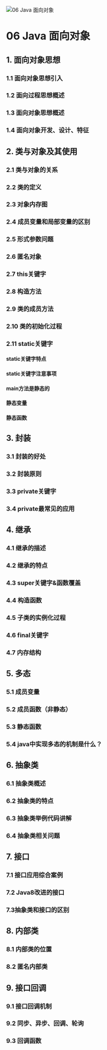 ![06 Java 面向对象](https://image.xiaoxiaofeng.site/blog/2023/08/07/xxf-20230807103958.png?xxfjava)

# 06 Java 面向对象

## 1. 面向对象思想

### 1.1 面向对象思想引入

### 1.2 面向过程思想概述

### 1.3 面向对象思想概述

### 1.4 面向对象开发、设计、特征

## 2. 类与对象及其使用

### 2.1 类与对象的关系

### 2.2 类的定义

### 2.3 对象内存图

### 2.4 成员变量和局部变量的区别

### 2.5 形式参数问题

### 2.6 匿名对象

### 2.7 this关键字

### 2.8 构造方法

### 2.9 类的成员方法

### 2.10 类的初始化过程

### 2.11 static关键字

#### static关键字特点

#### static关键字注意事项

#### main方法是静态的

#### 静态变量

#### 静态函数

## 3. 封装

### 3.1 封装的好处

### 3.2 封装原则

### 3.3 private关键字

### 3.4 private最常见的应用

## 4. 继承


### 4.1 继承的描述

### 4.2 继承的特点

### 4.3 super关键字&函数覆盖

### 4.4 构造函数

### 4.5 子类的实例化过程

### 4.6 final关键字

### 4.7 内存结构

## 5. 多态

### 5.1 成员变量

### 5.2 成员函数（非静态）

### 5.3 静态函数

### 5.4 java中实现多态的机制是什么？

## 6. 抽象类

### 6.1 抽象类概述

### 6.2 抽象类的特点

### 6.3 抽象类举例代码讲解

### 6.4 抽象类相关问题

## 7. 接口
### 7.1 接口应用综合案例

### 7.2 Java8改进的接口

### 7.3抽象类和接口的区别

## 8. 内部类

### 8.1 内部类的位置

### 8.2 匿名内部类

## 9. 接口回调

### 9.1 接口回调机制

### 9.2 同步、异步、回调、轮询

### 9.3 回调函数
